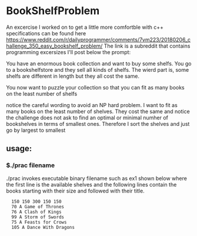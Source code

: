 # BookShelfProblem
An excercise I worked on to get a little more comfortble with c++
specifications can be found here https://www.reddit.com/r/dailyprogrammer/comments/7vm223/20180206_challenge_350_easy_bookshelf_problem/
The link is a subreddit that contains programming excersizes
I'll post below the prompt:

You have an enormous book collection and want to buy some shelfs. You go to a bookshelfstore and they sell all kinds of shelfs. The wierd part is, some shelfs are different in length but they all cost the same.

You now want to puzzle your collection so that you can fit as many books on the least number of shelfs

notice the careful wording to avoid an NP hard problem.  I want to fit as many
books on the least number of shelves.  They cost the same and notice the
challenge does not ask to find an optimal or minimal numher of bookshelves
in terms of smallest ones.  Therefore I sort the shelves and just go by largest to smallest
## usage:

### $./prac filename

./prac invokes executable binary
filename such as ex1 shown below
where the first line is the available 
shelves and the following lines contain
the books starting with their size and 
followed with their title.

```
  150 150 300 150 150
  70 A Game of Thrones
  76 A Clash of Kings
  99 A Storm of Swords
  75 A Feasts for Crows
  105 A Dance With Dragons
```
